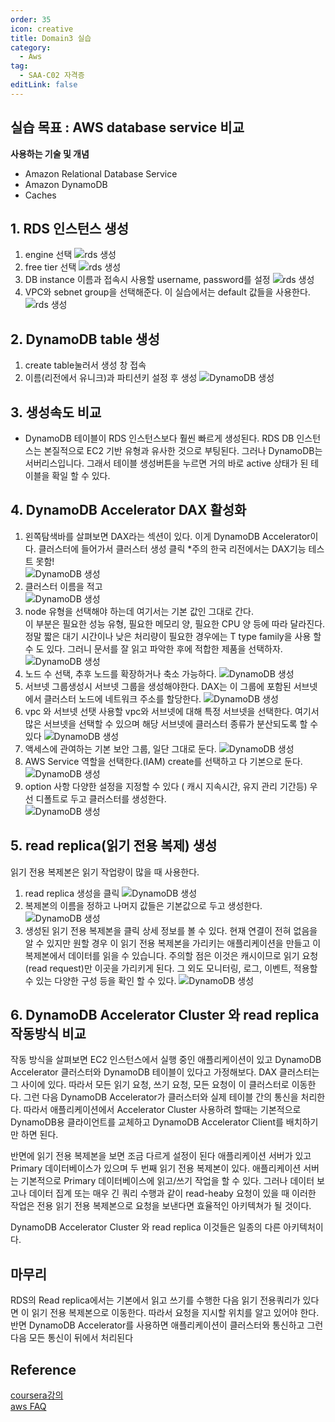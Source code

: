 ```yaml
---
order: 35
icon: creative
title: Domain3 실습
category: 
  - Aws
tag: 
  - SAA-C02 자격증
editLink: false
---
```


## 실습 목표 : AWS database service 비교

**사용하는 기술 및 개념**
* Amazon Relational Database Service
* Amazon DynamoDB
* Caches

## 1. RDS 인스턴스 생성
1. engine 선택
![rds 생성](./img/domain3/1.png)
2. free tier 선택
![rds 생성](./img/domain3/2.png)
3. DB instance 이름과 접속시 사용할 username, password를 설정
![rds 생성](./img/domain3/3.png)
4. VPC와 sebnet group을 선택해준다. 이 실습에서는 default 값들을 사용한다.
![rds 생성](./img/domain3/4.png)

## 2. DynamoDB table 생성
1. create table눌러서 생성 창 접속
2. 이름(리전에서 유니크)과 파티션키 설정 후 생성
![DynamoDB 생성](./img/domain3/5.png)

## 3. 생성속도 비교 
* DynamoDB 테이블이 RDS 인스턴스보다 훨씬 빠르게 생성된다. RDS DB 인스턴스는 본질적으로 EC2 기반 유형과 유사한 것으로 부팅된다. 그러나 DynamoDB는 서버리스입니다. 그래서 테이블 생성버튼을 누르면 거의 바로 active 상태가 된 테이블을 확일 할 수 있다. 

##  4. DynamoDB Accelerator DAX 활성화
1. 왼쪽탐색바를 살펴보면 DAX라는 섹션이 있다. 이게 DynamoDB Accelerator이다.  클러스터에 들어가서  클러스터 생성 클릭 *주의 한국 리전에서는 DAX기능 테스트 못함!  
![DynamoDB 생성](./img/domain3/6.png)
2. 클러스터 이름을 적고  
![DynamoDB 생성](./img/domain3/7.png)
3. node 유형을 선택해야 하는데 여기서는 기본 값인 그대로 간다.  
이 부분은 필요한 성능 유형, 필요한 메모리 양, 필요한 CPU 양 등에 따라 달라진다. 정말 짧은 대기 시간이나 낮은 처리량이 필요한 경우에는 T type family을 사용 할 수 도 있다. 그러니 문서를 잘 읽고 파악한 후에 적합한 제품을 선택하자.
![DynamoDB 생성](./img/domain3/8.png)
4. 노드 수 선택, 추후 노드를 확장하거나 축소 가능하다.
![DynamoDB 생성](./img/domain3/9.png)
5. 서브넷 그룹생성시 서브넷 그룹을 생성해야한다. DAX는 이 그룹에 포함된 서브넷에서 클러스터 노드에 네트워크 주소를 할당한다.
![DynamoDB 생성](./img/domain3/10.png)
6. vpc 와 서브넷 선탯
사용할 vpc와 서브넷에 대해 특정 서브넷을 선택한다. 여기서 많은 서브넷을 선택할 수 있으며 해당 서브넷에 클러스터 종류가 분산되도록 할 수 있다
![DynamoDB 생성](./img/domain3/11.png)
7. 액세스에 관여하는 기본 보안 그룹, 일단 그대로 둔다.
![DynamoDB 생성](./img/domain3/12.png)
8. AWS Service 역할을 선택한다.(IAM) create를 선택하고 다 기본으로 둔다.
![DynamoDB 생성](./img/domain3/13.png)
9. option 사항 다양한 설정을 지정할 수 있다 ( 캐시 지속시간, 유지 관리 기간등) 우선 디폴트로 두고 
클러스터를 생성한다.  
![DynamoDB 생성](./img/domain3/14.png)
## 5. read replica(읽기 전용 복제) 생성
읽기 전용 복제본은 읽기 작업량이 많을 때 사용한다. 
1. read replica 생성을 클릭 
![DynamoDB 생성](./img/domain3/15.png)
2. 복제본의 이름을 정하고 나머지 값들은 기본값으로 두고 생성한다. 
![DynamoDB 생성](./img/domain3/16.png)
3. 생성된 읽기 전용 복제본을 클릭 상세 정보를 볼 수 있다.
현재 연결이 전혀 없음을 알 수 있지만 원할 경우 이 읽기 전용 복제본을 가리키는 애플리케이션을 만들고 이 복제본에서 데이터를 읽을 수 있습니다. 주의할 점은 이것은 캐시이므로 읽기 요청(read request)만 이곳을 가리키게 된다. 그 외도 모니터링, 로그, 이벤트, 적용할 수 있는 다양한 구성 등을 확인 할 수 있다. 
![DynamoDB 생성](./img/domain3/17.png)

## 6. DynamoDB Accelerator Cluster 와 read replica 작동방식 비교
작동 방식을 살펴보면 EC2 인스턴스에서 실행 중인 애플리케이션이 있고 DynamoDB Accelerator 클러스터와 DynamoDB 테이블이 있다고 가정해보다. DAX 클러스터는 그 사이에 있다. 따라서 모든 읽기 요청, 쓰기 요청, 모든 요청이 이 클러스터로 이동한다. 그런 다음 DynamoDB Accelerator가 클러스터와 실제 테이블 간의 통신을 처리한다. 따라서 애플리케이션에서  Accelerator Cluster 사용하려 할때는 기본적으로 DynamoDB용 클라이언트를 교체하고 DynamoDB Accelerator Client를 배치하기만 하면 된다.

반면에 읽기 전용 복제본을 보면 조금 다르게 설정이 된다 애플리케이션 서버가 있고 Primary 데이터베이스가 있으며 두 번째 읽기 전용 복제본이 있다. 애플리케이션 서버는 기본적으로 Primary 데이터베이스에 읽고/쓰기 작업을 할 수 있다. 그러나 데이터 보고나 데이터 집계 또는 매우 긴 쿼리 수행과 같이 read-heaby 요청이 있을 때 이러한 작업은 전용 읽기 전용 복제본으로 요청을 보낸다면 효율적인 아키텍쳐가 될 것이다. 

 DynamoDB Accelerator Cluster 와 read replica 이것들은 일종의 다른 아키텍처이다.

## 마무리
RDS의 Read replica에서는 기본에서 읽고 쓰기를 수행한 다음 읽기 전용쿼리가 있다면 이 읽기 전용 복제본으로 이동한다. 따라서 요청을 지시할 위치를 알고 있어야 한다. 반면 DynamoDB Accelerator를 사용하면 애플리케이션이 클러스터와 통신하고 그런 다음 모든 통신이 뒤에서 처리된다

## Reference

[coursera강의](https://www.coursera.org/learn/aws-certified-solutions-architect-associate)  
[aws FAQ](https://aws.amazon.com/ko/faqs/)
